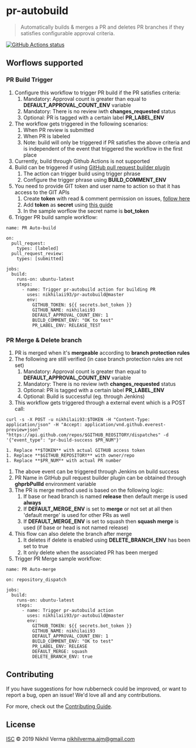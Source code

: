 # pr-autobuild #
> Automatically builds & merges a PR and deletes PR branches if they satisfies configurable approval criteria.

<p align="left">
  <a href="https://github.com/nikhilaii93/pr-autobuild"><img alt="GitHub Actions status" src="https://github.com/nikhilaii93/pr-autobuild/workflows/Shell%20Check/badge.svg"></a>
</p>

## Worflows supported ##
### PR Build Trigger ###
1. Configure this workflow to trigger PR build if the PR satisfies criteria:
	1. Mandatory: Approval count is greater than equal to **DEFAULT_APPROVAL_COUNT_ENV** variable
	1. Mandatory: There is no review iwth **changes_requested** status
	1. Optional: PR is tagged with a certain label **PR_LABEL_ENV**
1. The workflow gets triggered in the following scenarios:
	1. When PR review is submitted
	1. When PR is labeled
	1. Note: build will only be triggered if PR satisfies the above criteria and is independent of the event that triggered the workflow in the first place
1. Currently, build through Github Actions is not supported
1. Build can be triggered if using [GitHub pull request builder plugin](https://wiki.jenkins.io/display/JENKINS/GitHub+pull+request+builder+plugin)
	1. The action can trigger build using trigger phrase
	1. Configure the trigger phrase using **BUILD_COMMENT_ENV**
1. You need to provide GIT token and user name to action so that it has access to the GIT APIs
	1. Create **token** with read & comment permission on issues, [follow here](https://github.blog/2013-05-16-personal-api-tokens/)
	1. Add **token** as **secret** using [this guide](https://help.github.com/en/articles/virtual-environments-for-github-actions#creating-and-using-secrets-encrypted-variables)
	1. In the sample worflow the secret name is **bot_token**
1. Trigger PR build sample workflow:
```
name: PR Auto-build

on:
  pull_request:
    types: [labeled]
  pull_request_review:
    types: [submitted]

jobs:
  build:
    runs-on: ubuntu-latest
    steps:
      - name: Trigger pr-autobuild action for building PR
        uses: nikhilaii93/pr-autobuild@master
        env:
          GITHUB_TOKEN: ${{ secrets.bot_token }}
          GITHUB_NAME: nikhilaii93
          DEFAULT_APPROVAL_COUNT_ENV: 1
          BUILD_COMMENT_ENV: "OK to test"
          PR_LABEL_ENV: RELEASE_TEST
```

### PR Merge & Delete branch ###
1. PR is merged when it's **mergeable** according to **branch protection rules**
1. The following are still verified (in case branch protection rules are not set)
	1. Mandatory: Approval count is greater than equal to **DEFAULT_APPROVAL_COUNT_ENV** variable
	1. Mandatory: There is no review iwth **changes_requested** status
	1. Optional: PR is tagged with a certain label **PR_LABEL_ENV**
	1. Optional: Build is successful (eg. through Jenkins)
1. This workflow gets triggered through a external event which is a POST call:
```
curl -s -X POST -u nikhilaii93:$TOKEN -H "Content-Type: application/json" -H "Accept: application/vnd.github.everest-preview+json" "https://api.github.com/repos/$GITHUB_REOSITORY/dispatches" -d '{"event_type": "pr-build-success $PR_NUM"}'
```
	1. Replace **$TOKEN** with actual GITHUB access token
	1. Replace **$GITHUB_REPOSITORY** with owner/repo
	1. Replace **$PR_NUM** with actual PR number
1. The above event can be triggered through Jenkins on build success
1. PR Name in GitHub pull request builder plugin can be obtained through **ghprbPullId** environment variable
1. The PR is merge method used is based on the following logic:
	1. If base or head branch is named **release** then default merge is used **always**
	1. If **DEFAULT_MERGE_ENV** is set to **merge** or not set at all then 'default merge' is used for other PRs as well
	1. If **DEFAULT_MERGE_ENV** is set to squash then **squash merge** is used (if base or head is not named release)
1. This flow can also delete the branch after merge
	1. It deletes if delete is enabled using **DELETE_BRANCH_ENV** has been set to true
	1. It only delete when the associated PR has been merged
1. Trigger PR Merge sample workflow:

```
name: PR Auto-merge

on: repository_dispatch

jobs:
  build:
    runs-on: ubuntu-latest
    steps:
      - name: Trigger pr-autobuild action
        uses: nikhilaii93/pr-autobuild@master
        env:
          GITHUB_TOKEN: ${{ secrets.bot_token }}
          GITHUB_NAME: nikhilaii93
          DEFAULT_APPROVAL_COUNT_ENV: 1
          BUILD_COMMENT_ENV: "OK to test"
          PR_LABEL_ENV: RELEASE
          DEFAULT_MERGE: squash
          DELETE_BRANCH_ENV: true
```

## Contributing

If you have suggestions for how rubberneck could be improved, or want to report a bug, open an issue! We'd love all and any contributions.

For more, check out the [Contributing Guide](CONTRIBUTING.md).

## License

[ISC](LICENSE) © 2019 Nikhil Verma <nikhilverma.ajm@gmail.com>